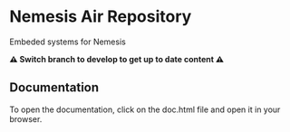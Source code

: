 # Nemesis Air Repository
Embeded systems for Nemesis

**⚠️ Switch branch to develop to get up to date content ⚠️**

## Documentation

To open the documentation, click on the doc.html file and open it in your browser.